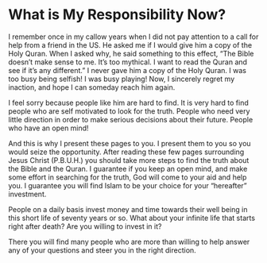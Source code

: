 What is My Responsibility Now?
==============================

I remember once in my callow years when I did not pay attention to a
call for help from a friend in the US. He asked me if I would give him a
copy of the Holy Quran. When I asked why, he said something to this
effect, “The Bible doesn’t make sense to me. It’s too mythical. I want
to read the Quran and see if it’s any different.” I never gave him a
copy of the Holy Quran. I was too busy being selfish! I was busy
playing! Now, I sincerely regret my inaction, and hope I can someday
reach him again.

I feel sorry because people like him are hard to find. It is very hard
to find people who are self motivated to look for the truth. People who
need very little direction in order to make serious decisions about
their future. People who have an open mind!

And this is why I present these pages to you. I present them to you so
you would seize the opportunity. After reading these few pages
surrounding Jesus Christ (P.B.U.H.) you should take more steps to find
the truth about the Bible and the Quran. I guarantee if you keep an open
mind, and make some effort in searching for the truth, God will come to
your aid and help you. I guarantee you will find Islam to be your choice
for your “hereafter” investment.

People on a daily basis invest money and time towards their well being
in this short life of seventy years or so. What about your infinite life
that starts right after death? Are you willing to invest in it?

There you will find many people who are more than willing to help answer
any of your questions and steer you in the right direction.


